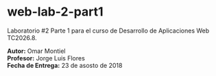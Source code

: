 # web-lab-2-part1
Laboratorio #2 Parte 1 para el curso de Desarrollo de Aplicaciones Web TC2026.8.

**Autor:** Omar Montiel  
**Profesor:** Jorge Luis Flores  
**Fecha de Entrega:** 23 de asosto de 2018
